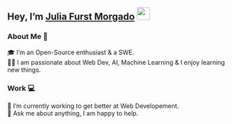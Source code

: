 <h2>Hey, I’m <a href="https://juliafmorgado.netlify.app/">Julia Furst Morgado</a> <img src="https://github.com/TheDudeThatCode/TheDudeThatCode/raw/master/Assets/Hi.gif" width="29px" style="max-width: 100%;"></h2>

<h3>About Me 🚀</h3>
🎓 I’m an Open-Source enthusiast & a SWE.<br>
👨‍💻 I am passionate about Web Dev, AI, Machine Learning & I enjoy learning new things.

<h3>Work 💻</h3>

🌱 I’m currently working to get better at Web Developement.<br>
💬 Ask me about anything, I am happy to help.



<!---
juliafmorgado/juliafmorgado is a ✨ special ✨ repository because its `README.md` (this file) appears on your GitHub profile.
You can click the Preview link to take a look at your changes.
--->


